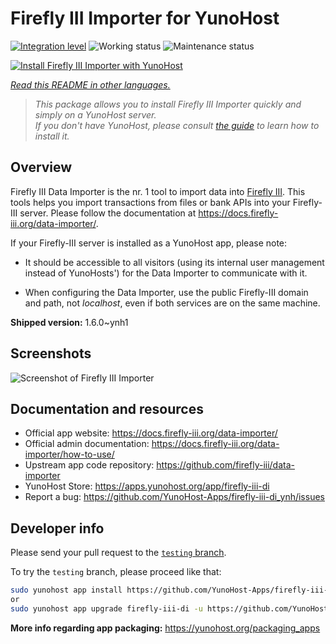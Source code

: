 <!--
N.B.: This README was automatically generated by <https://github.com/YunoHost/apps/tree/master/tools/readme_generator>
It shall NOT be edited by hand.
-->

# Firefly III Importer for YunoHost

[![Integration level](https://apps.yunohost.org/badge/integration/firefly-iii-di)](https://ci-apps.yunohost.org/ci/apps/firefly-iii-di/)
![Working status](https://apps.yunohost.org/badge/state/firefly-iii-di)
![Maintenance status](https://apps.yunohost.org/badge/maintained/firefly-iii-di)

[![Install Firefly III Importer with YunoHost](https://install-app.yunohost.org/install-with-yunohost.svg)](https://install-app.yunohost.org/?app=firefly-iii-di)

*[Read this README in other languages.](./ALL_README.md)*

> *This package allows you to install Firefly III Importer quickly and simply on a YunoHost server.*  
> *If you don't have YunoHost, please consult [the guide](https://yunohost.org/install) to learn how to install it.*

## Overview

Firefly III Data Importer is the nr. 1 tool to import data into [Firefly III](https://www.firefly-iii.org/). This tools helps you import transactions from files or bank APIs into your
Firefly-III server. Please follow the documentation at https://docs.firefly-iii.org/data-importer/.

If your Firefly-III server is installed as a YunoHost app, please note:

- It should be accessible to all visitors (using its internal user management instead of YunoHosts') for the Data Importer to communicate with it.

- When configuring the Data Importer, use the public Firefly-III domain and path, not *localhost*, even if both services are on the same machine.


**Shipped version:** 1.6.0~ynh1

## Screenshots

![Screenshot of Firefly III Importer](./doc/screenshots/firefly-iii-di-start-screen.png)

## Documentation and resources

- Official app website: <https://docs.firefly-iii.org/data-importer/>
- Official admin documentation: <https://docs.firefly-iii.org/data-importer/how-to-use/>
- Upstream app code repository: <https://github.com/firefly-iii/data-importer>
- YunoHost Store: <https://apps.yunohost.org/app/firefly-iii-di>
- Report a bug: <https://github.com/YunoHost-Apps/firefly-iii-di_ynh/issues>

## Developer info

Please send your pull request to the [`testing` branch](https://github.com/YunoHost-Apps/firefly-iii-di_ynh/tree/testing).

To try the `testing` branch, please proceed like that:

```bash
sudo yunohost app install https://github.com/YunoHost-Apps/firefly-iii-di_ynh/tree/testing --debug
or
sudo yunohost app upgrade firefly-iii-di -u https://github.com/YunoHost-Apps/firefly-iii-di_ynh/tree/testing --debug
```

**More info regarding app packaging:** <https://yunohost.org/packaging_apps>
